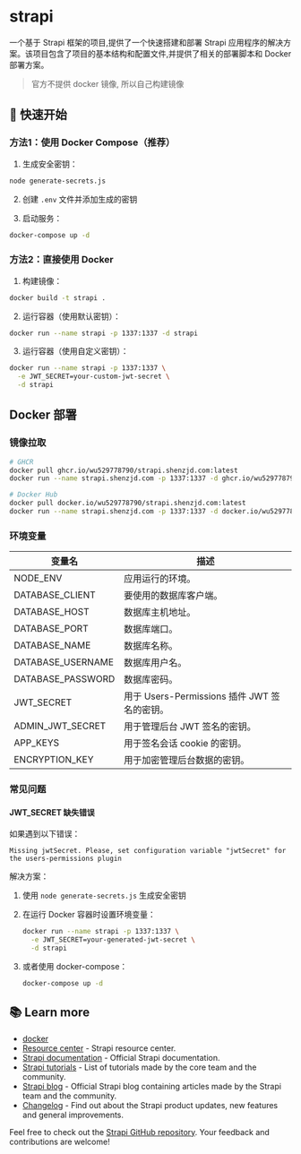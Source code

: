# strapi

一个基于 Strapi 框架的项目,提供了一个快速搭建和部署 Strapi 应用程序的解决方案。该项目包含了项目的基本结构和配置文件,并提供了相关的部署脚本和 Docker 部署方案。

> 官方不提供 docker 镜像, 所以自己构建镜像

## 🚀 快速开始

### 方法1：使用 Docker Compose（推荐）

1. 生成安全密钥：

```bash
node generate-secrets.js
```

2. 创建 `.env` 文件并添加生成的密钥

3. 启动服务：

```bash
docker-compose up -d
```

### 方法2：直接使用 Docker

1. 构建镜像：

```bash
docker build -t strapi .
```

2. 运行容器（使用默认密钥）：

```bash
docker run --name strapi -p 1337:1337 -d strapi
```

3. 运行容器（使用自定义密钥）：

```bash
docker run --name strapi -p 1337:1337 \
  -e JWT_SECRET=your-custom-jwt-secret \
  -d strapi
```

## Docker 部署

### 镜像拉取

```bash
# GHCR
docker pull ghcr.io/wu529778790/strapi.shenzjd.com:latest
docker run --name strapi.shenzjd.com -p 1337:1337 -d ghcr.io/wu529778790/strapi.shenzjdcom:latest

# Docker Hub
docker pull docker.io/wu529778790/strapi.shenzjd.com:latest
docker run --name strapi.shenzjd.com -p 1337:1337 -d docker.io/wu529778790/strapi.shenzjd.com:latest
```

### 环境变量

| 变量名             | 描述                                                         |
|--------------------|--------------------------------------------------------------|
| NODE_ENV           | 应用运行的环境。                                              |
| DATABASE_CLIENT    | 要使用的数据库客户端。                                        |
| DATABASE_HOST      | 数据库主机地址。                                              |
| DATABASE_PORT      | 数据库端口。                                                  |
| DATABASE_NAME      | 数据库名称。                                                  |
| DATABASE_USERNAME  | 数据库用户名。                                                |
| DATABASE_PASSWORD  | 数据库密码。                                                  |
| JWT_SECRET         | 用于 Users-Permissions 插件 JWT 签名的密钥。                  |
| ADMIN_JWT_SECRET   | 用于管理后台 JWT 签名的密钥。                                 |
| APP_KEYS           | 用于签名会话 cookie 的密钥。                                  |
| ENCRYPTION_KEY     | 用于加密管理后台数据的密钥。                                  |

### 常见问题

#### JWT_SECRET 缺失错误

如果遇到以下错误：

```
Missing jwtSecret. Please, set configuration variable "jwtSecret" for the users-permissions plugin
```

解决方案：

1. 使用 `node generate-secrets.js` 生成安全密钥
2. 在运行 Docker 容器时设置环境变量：

   ```bash
   docker run --name strapi -p 1337:1337 \
     -e JWT_SECRET=your-generated-jwt-secret \
     -d strapi
   ```

3. 或者使用 docker-compose：

   ```bash
   docker-compose up -d
   ```

## 📚 Learn more

- [docker](<https://docs.strapi.io/cms/installation/docker>)
- [Resource center](https://strapi.io/resource-center) - Strapi resource center.
- [Strapi documentation](https://docs.strapi.io) - Official Strapi documentation.
- [Strapi tutorials](https://strapi.io/tutorials) - List of tutorials made by the core team and the community.
- [Strapi blog](https://strapi.io/blog) - Official Strapi blog containing articles made by the Strapi team and the community.
- [Changelog](https://strapi.io/changelog) - Find out about the Strapi product updates, new features and general improvements.

Feel free to check out the [Strapi GitHub repository](https://github.com/strapi/strapi). Your feedback and contributions are welcome!
